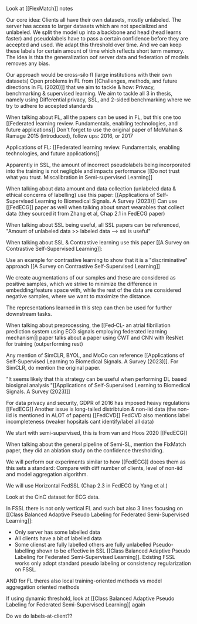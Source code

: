 Look at [[FlexMatch]] notes

Our core idea: Clients all have their own datasets, mostly unlabeled. The server has access to larger datasets which are not specialized and unlabeled. We split the model up into a backbone and head (head learns faster) and pseudolabels have to pass a certain confidence before they are accepted and used. We adapt this threshold over time. And we can keep these labels for certain amount of time which reflects short term memory. The idea is thta the generalization oof server data and federation of models removes any bias.

Our approach would be cross-silo fl (large institutions with their own datasets)
Open problems in FL from [[Challenges, methods, and future directions in FL (2020)]] that we aim to tackle & how: Privacy, benchmarking & supervised learning. We aim to tackle all 3 in thesis, namely using Differential privacy, SSL, and 2-sided benchmarking where we try to adhere to accepted standards

When talking about FL, all the papers can be used in FL, but this one too [[Federated learning review. Fundamentals, enabling technologies, and future applications]]
Don't forget to use the original paper of McMahan & Ramage 2015 (introduced), follow ups: 2016, or 2017

Applications of FL: [[Federated learning review. Fundamentals, enabling technologies, and future applications]]

Apparently in SSL, the amount of incorrect pseudolabels being incorporated into the training is not negligble and impacts performance [[Do not trust what you trust. Miscalibration in Semi-supervised Learning]]

When talking about data amount and data collection (unlabeled data & ethical concerns of labelling) use this paper: [[Applications of Self-Supervised Learning to Biomedical Signals. A Survey (2023)]]
Can use [[FedECG]] paper as well when talking about smart wearables that collect data (they sourced it from Zhang et al, Chap 2.1 in FedECG paper)

When talking about SSL being useful, all SSL papers can be referenced, "Amount of unlabeled data >> labeled data --> ssl is useful"


When talking about SSL & Contrastive learning use this paper [[A Survey on Contrastive Self-Supervised Learning]]:

Use an example for contrastive learning to show that it is a "discriminative" approach [[A Survey on Contrastive Self-Supervised Learning]]

We create augmentations of our samples and these are considered as positive samples, which we strive to minimize the difference in embedding/feature space with, while the rest of the data are considered negative samples, where we want to maximize the distance.

The representations learned in this step can then be used for further downstream tasks.

When talking about preprocessing, the [[Fed‑CL‑ an atrial fibrillation prediction system using ECG signals employing federated learning mechanism]] paper talks about a paper using CWT and CNN with ResNet for training (outperforming rest)

Any mention of SimCLR, BYOL, and MoCo can reference [[Applications of Self-Supervised Learning to Biomedical Signals. A Survey (2023)]]. For SimCLR, do mention the original paper.

"It seems likely that this strategy can be useful when performing DL based biosignal analysis "[[Applications of Self-Supervised Learning to Biomedical Signals. A Survey (2023)]]

For data privacy and security, GDPR of 2016 has imposed heavy regulations [[FedECG]]
Another issue is long-tailed distribtuion & non-iid data (the non-iid is mentioned in ALOT of papers) [[FedCVD]] FedCVD also mentions label incompleteness (weaker hopsitals cant identify/label all data)

We start with semi-supervised, this is from van and Hoos 2020 [[FedECG]]

When talking about the general pipeline of Semi-SL, mention the FixMatch paper, they did an ablation study on the confidence thresholding.

We will perform our experiments similar to how [[FedECG]] doees them as this sets a standard: Compare with diff number of clients, level of non-iid and model aggregation algorithm.

We will use Horizontal FedSSL (Chap 2.3 in FedECG by Yang et al.)

Look at the CinC dataset for ECG data.


In FSSL there is not only vertical FL and such but also 3 lines focusing on [[Class Balanced Adaptive Pseudo Labeling for Federated Semi-Supervised Learning]]:
- Only server has some labelled data
- All clients have a bit of labelled data
- Some clienst are fully labelled others are fully unlabelled
Pseudo-labelling shown to be effective in SSL [[Class Balanced Adaptive Pseudo Labeling for Federated Semi-Supervised Learning]]. Existing
FSSL works only adopt standard pseudo labeling or
consistency regularization on FSSL.

AND for FL theres also local training-oriented methods vs model aggregation oriented methods

If using dynamic threshold, look at [[Class Balanced Adaptive Pseudo Labeling for Federated Semi-Supervised Learning]] again

Do we do labels-at-client??